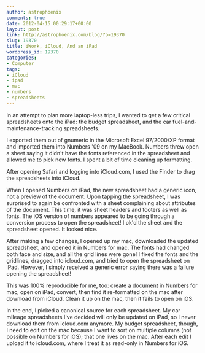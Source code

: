 ```yaml
---
author: astrophoenix
comments: true
date: 2012-04-15 00:29:17+00:00
layout: post
link: http://astrophoenix.com/blog/?p=19370
slug: 19370
title: iWork, iCloud, And an iPad
wordpress_id: 19370
categories:
- Computer
tags:
- iCloud
- ipad
- mac
- numbers
- spreadsheets
---
```


In an attempt to plan more laptop-less trips, I wanted to get a few critical spreadsheets onto the iPad: the budget spreadsheet, and the car fuel-and-maintenance-tracking spreadsheets.

I exported them out of gnumeric in the Microsoft Excel 97/2000/XP format and imported them into Numbers '09 on my MacBook. Numbers threw open a sheet saying it didn't have the fonts referenced in the spreadsheet and allowed me to pick new fonts. I spent a bit of time cleaning up formatting.

After opening Safari and logging into iCloud.com, I used the Finder to drag the spreadsheets into iCloud.

When I opened Numbers on iPad, the new spreadsheet had a generic icon, not a preview of the document. Upon tapping the spreadsheet, I was surprised to again be confronted with a sheet complaining about attributes of the document. This time, it was sheet headers and footers as well as fonts. The iOS version of numbers appeared to be going through a conversion process to open the spreadsheet! I ok'd the sheet and the spreadsheet opened. It looked nice.

After making a few changes, I opened up my mac, downloaded the updated spreadsheet, and opened it in Numbers for mac. The fonts had changed both face and size, and all the grid lines were gone! I fixed the fonts and the gridlines, dragged into icloud.com, and tried to open the spreadsheet on iPad. However, I simply received a generic error saying there was a failure opening the spreadsheet!

This was 100% reproducible for me, too: create a document in Numbers for mac, open on iPad, convert, then find it re-formatted on the mac after download from iCloud. Clean it up on the mac, then it fails to open on iOS.

In the end, I picked a canonical source for each spreadsheet. My car mileage spreadsheets I've decided will only be updated on iPad, so I never download them from icloud.com anymore. My budget spreadsheet, though, I need to edit on the mac because I want to sort on multiple columns (not possible on Numbers for iOS); that one lives on the mac. After each edit I upload it to icloud.com, where I treat it as read-only in Numbers for iOS.
